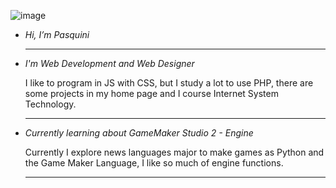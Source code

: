 ![image](https://github.com/JeanPasquini/JeanPasquini/assets/126198701/fac87f2c-7ace-4bb1-9573-a2eb26d8fbc4)

- *Hi, I’m Pasquini*
  ________________________________________________________________________________
                           
- *I'm Web Development and Web Designer*
  
  I like to program in JS with CSS, but I study a lot to use PHP,
  there are some projects in my home page and I course Internet System Technology.
  ________________________________________________________________________________
- *Currently learning about GameMaker Studio 2 - Engine*
  
  Currently I explore news languages major to make games as Python and the
  Game Maker Language, I like so much of engine functions.
  ________________________________________________________________________________


<!---
JeanPasquini/JeanPasquini is a ✨ special ✨ repository because its `README.md` (this file) appears on your GitHub profile.
You can click the Preview link to take a look at your changes.
--->
